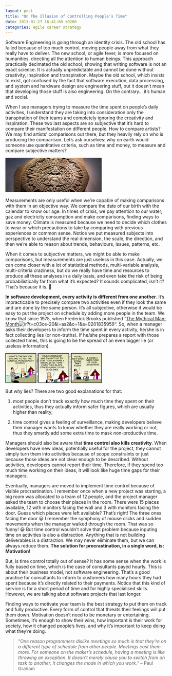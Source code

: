 ```yaml
---
layout: post
title: "On The Illusion of Controlling People’s Time"
date: 2013-01-27 16:41:00 +0200
categories: agile career strategy
---
```


Software Engineering is going through an identity crisis. The old school has failed because of too much control, moving people away from what they really have to deliver. The new school, or agile fever, is more focused on humanities, directing all the attention to human beings. This approach practically decimated the old school, showing that writing software is not an exact science. It is actually unpredictable and cannot be done without creativity, inspiration and transpiration. Maybe the old school, which insists to exist, got confused by the fact that software execution, data processing, and system and hardware design are engineering stuff, but it doesn’t mean that developing those stuff is also engineering. On the contrary… it’s human and social.

When I see managers trying to measure the time spent on people’s daily activities, I understand they are taking into consideration only the transpiration of their teams and completely ignoring the creativity and inspiration. These two last aspects are so subjective that it’s hard to compare their manifestation on different people. How to compare artists? We may find artists’ comparisons out there, but they heavily rely on who is producing the comparison. Let’s ask ourselves: why on earth would someone use quantitative criteria, such as time and money, to measure and compare subjective matters?

![head_mayan_calendar-300x107.jpg](/images/posts/head_mayan_calendar-300x107.jpg)

Measurements are only useful when we’re capable of making comparisons with them in an objective way. We compare the date of our birth with the calendar to know our age. In times of crisis, we pay attention to our water, gaz and electricity consumption and make comparisons, finding ways to save money. Climate is measured because we need to decide which clothes to wear or which precautions to take by comparing with previous experiences or common sense. Notice we put measured subjects into perspective to understand the real dimension, the scale, the direction, and then we’re able to reason about trends, behaviours, issues, patterns, etc.

When it comes to subjective matters, we might be able to make comparisons, but measurements are just useless in this case. Actually, we can come closer with a lot of statistical methods, multi-variable analysis, multi-criteria craziness, but do we really have time and resources to produce all these analyses in a daily basis, and even take the risk of being probabilistically far from what it’s expected? It sounds complicated, isn’t it? That’s because it is. 🙂

<b>In software development, every activity is different from one another</b>. It’s impracticable to precisely compare two activities even if they look the same and are done by the same person. It’s all subjective, otherwise it would be easy to put the project on schedule by adding more people in the team. We know that since 1975, when Frederick Brooks published “<a href="http://www.amazon.com/gp/product/0201835959/ref=as_li_ss_tl?ie=UTF8&amp;camp=1789&amp;creative=390957&amp;creativeASIN=0201835959&amp;linkCode=as2&amp;tag=c03ce-20">The Mythical Man-Month</a>![ir?t=c03ce-20&l=as2&o=1&a=0201835959](/images/posts/ir?t=c03ce-20&l=as2&o=1&a=0201835959)“. So, when a manager asks their developers to inform the time spent in every activity, he/she is in fact collecting lies (or non-truths). If he/she prepares a report with those collected times, this is going to be the spread of an even bigger lie (or useless information).

![87911.strip_-300x93.gif](/images/posts/87911.strip_-300x93.gif)

But why lies? There are two good explanations for that:

1. most people don’t track exactly how much time they spent on their activities, thus they actually inform safer figures, which are usually higher than reality;

2. time control gives a feeling of surveillance, making developers believe their manager wants to know whether they are really working or not, thus they smartly add some extra time to mask non-productive time.

Managers should also be aware that <b>time control also kills creativity</b>. When developers have new ideas, potentially useful for the project, they cannot simply turn them into activities because of scope constraints or just because those ideas are not clear enough to be described. Without activities, developers cannot report their time. Therefore, if they spend too much time working on their ideas, it will look like huge time gaps for their managers.

Eventually, managers are moved to implement time control because of visible procrastination. I remember once when a new project was starting, a big room was allocated to a team of 12 people, and the project manager asked the team to choose their places in the room. There were 15 places available, 12 with monitors facing the wall and 3 with monitors facing the door. Guess which places were left available? That’s right! The three ones facing the door 😀 I remember the symphony of mouse clicks and sudden movements when the manager walked through the room. That was so funny! 😀 But time control wouldn’t solve that problem because inputing time on activities is also a distraction. Anything that is not building deliverables is a distraction. We may never eliminate them, but we can always reduce them. <b>The solution for procrastination, in a single word, is: Motivation!</b>

But, is time control totally out of sense? It has some sense when the work is fully based on time, which is the case of consultants payed hourly. This is about their business model, not software engineering. That’s a good practice for consultants to inform to customers how many hours they had spent because it’s directly related to their payments. Notice that this kind of service is for a short period of time and for highly specialised skills. However, we are talking about software projects that last longer.

Finding ways to motivate your team is the best strategy to put them on track and fully productive. Every form of control that threats their feelings will put them down. Motivation doesn’t need to be monetary or entertaining. Sometimes, it’s enough to show their wins, how important is their work for society, how it changed people’s lives, and why it’s important to keep doing what they’re doing.

> “_One reason programmers dislike meetings so much is that they’re on a different type of schedule from other people. Meetings cost them more. For someone on the maker’s schedule, having a meeting is like throwing an exception. It doesn’t merely cause you to switch from on task to another, it changes the mode in which you work._“ – Paul Graham
